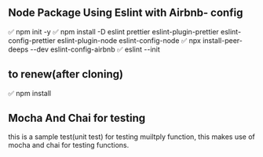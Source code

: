 ## Node Package Using Eslint with Airbnb- config

✅ npm init -y
✅ npm install -D eslint prettier eslint-plugin-prettier eslint-config-prettier eslint-plugin-node eslint-config-node
✅ npx install-peer-deeps --dev eslint-config-airbnb
✅ eslint --init

## to renew(after cloning)
✅ npm install

## Mocha And Chai for testing
 this is a sample test(unit test) for testing muiltply function, this makes use of mocha and chai for testing functions.